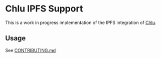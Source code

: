 # Chlu IPFS Support

This is a work in progress implementation of the IPFS integration of [Chlu](https://chlu.io).

## Usage

See [CONTRIBUTING.md](https://github.com/ChluNetwork/chlu-ipfs-support/blob/master/CONTRIBUTING.md)